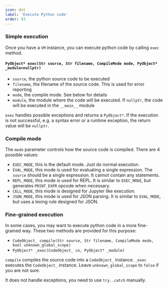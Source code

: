 ```yaml
---
icon: dot
label: 'Execute Python code'
order: 93
---
```


### Simple execution

Once you have a `VM` instance, you can execute python code by calling `exec` method.

#### `PyObject* exec(Str source, Str filename, CompileMode mode, PyObject* _module=nullptr)`

+ `source`, the python source code to be executed
+ `filename`, the filename of the source code. This is used for error reporting
+ `mode`, the compile mode. See below for details
+ `module`, the module where the code will be executed. If `nullptr`, the code will be executed in the `__main__` module

`exec` handles possible exceptions and returns a `PyObject*`.
If the execution is not successful, e.g. a syntax error or a runtime exception,
the return value will be `nullptr`.

### Compile mode

The `mode` parameter controls how the source code is compiled. There are 4 possible values:
+ `EXEC_MODE`, this is the default mode. Just do normal execution.
+ `EVAL_MODE`, this mode is used for evaluating a single expression. The `source` should be a single expression. It cannot contain any statements.
+ `REPL_MODE`, this mode is used for REPL. It is similar to `EXEC_MODE`, but generates `PRINT_EXPR` opcode when necessary.
+ `CELL_MODE`, this mode is designed for Jupyter like execution.
+ `JSON_MODE`, this mode is used for JSON parsing. It is similar to `EVAL_MODE`, but uses a lexing rule designed for JSON.


### Fine-grained execution

In some cases, you may want to execute python code in a more fine-grained way.
These two methods are provided for this purpose:

+ `CodeObject_ compile(Str source, Str filename, CompileMode mode, bool unknown_global_scope)`
+ `PyObject* _exec(CodeObject_ co, PyObject* _module)`

`compile` compiles the source code into a `CodeObject_` instance.
`_exec` executes the `CodeObject_` instance. Leave `unknown_global_scope` to `false` if you are not sure.

It does not handle exceptions, you need to use `try..catch` manually.